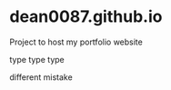 dean0087.github.io
==================

Project to host my portfolio website

type type type

different mistake
